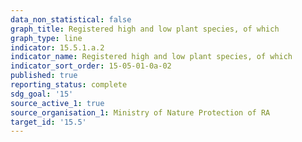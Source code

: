 ```yaml
---
data_non_statistical: false
graph_title: Registered high and low plant species, of which
graph_type: line
indicator: 15.5.1.a.2
indicator_name: Registered high and low plant species, of which
indicator_sort_order: 15-05-01-0a-02
published: true
reporting_status: complete
sdg_goal: '15'
source_active_1: true
source_organisation_1: Ministry of Nature Protection of RA
target_id: '15.5'
---
```


